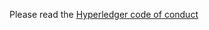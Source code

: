 Please read the [Hyperledger code of conduct](https://wiki.hyperledger.org/community/hyperledger-project-code-of-conduct)
